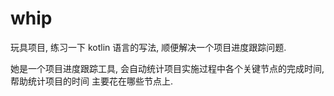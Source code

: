 # whip

玩具项目, 练习一下 kotlin 语言的写法, 顺便解决一个项目进度跟踪问题.

她是一个项目进度跟踪工具, 会自动统计项目实施过程中各个关键节点的完成时间, 帮助统计项目的时间
主要花在哪些节点上.

